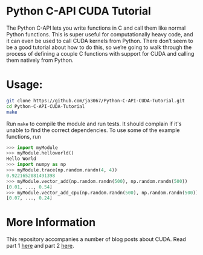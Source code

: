 # Python C-API CUDA Tutorial

The Python C-API lets you write functions in C and call them like normal Python functions. This is super useful for computationally heavy code, and it can even be used to call CUDA kernels from Python. There don’t seem to be a good tutorial about how to do this, so we’re going to walk through the process of defining a couple C functions with support for CUDA and calling them natively from Python.

# Usage:

```bash
git clone https://github.com/ja3067/Python-C-API-CUDA-Tutorial.git
cd Python-C-API-CUDA-Tutorial
make
```

Run `make` to compile the module and run tests. It should complain if it's unable to find the correct dependencies. To use some of the example functions, run

```python
>>> import myModule
>>> myModule.helloworld()
Hello World
>>> import numpy as np
>>> myModule.trace(np.random.randn(4, 4))
0.9221652081491398
>>> myModule.vector_add(np.random.randn(500), np.random.randn(500))
[0.01, ..., 0.54]
>>> myModule.vector_add_cpu(np.random.randn(500), np.random.randn(500))
[0.07, ..., 0.24]
```

# More Information

This repository accompanies a number of blog posts about CUDA. Read part 1 [here](https://medium.com/@jacobaustin132/creating-c-extensions-for-python-with-numpy-and-cuda-part-1-4941118982cd) and part 2 [here](https://medium.com/@jacobaustin132/creating-c-extensions-for-python-with-numpy-and-cuda-part-2-46abfc392e07). 

